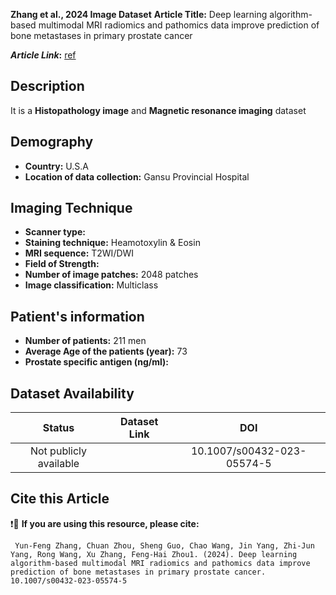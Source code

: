 **Zhang et al., 2024 Image Dataset**
**Article Title:** Deep learning algorithm-based multimodal MRI radiomics and pathomics data improve prediction of bone metastases in primary prostate cancer

**_Article Link_:** [ref](https://link.springer.com/article/10.1007/s00432-023-05574-5)

## **Description**
It is a **Histopathology image** and **Magnetic resonance imaging** dataset

## **Demography**
+ **Country:** U.S.A
+ **Location of data collection:** Gansu Provincial Hospital

## **Imaging Technique**
+ **Scanner type:**
+ **Staining technique:** Heamotoxylin & Eosin 
+ **MRI sequence:** T2WI/DWI
+ **Field of Strength:** 
+ **Number of image patches:** 2048 patches
+ **Image classification:** Multiclass
  
## **Patient's information**
+ **Number of patients:** 211 men
+ **Average Age of the patients (year):** 73
+ **Prostate specific antigen (ng/ml):** 

## **Dataset Availability**

|**Status**|**Dataset Link**|**DOI**|
|:---:|:---:|:---:|
|Not publicly available|  | 10.1007/s00432-023-05574-5

  
## **Cite this Article**

❗🛑 **If you are using this resource, please cite:**

```
 Yun‑Feng Zhang, Chuan Zhou, Sheng Guo, Chao Wang, Jin Yang, Zhi‑Jun Yang, Rong Wang, Xu Zhang, Feng‑Hai Zhou1. (2024). Deep learning algorithm-based multimodal MRI radiomics and pathomics data improve prediction of bone metastases in primary prostate cancer. 10.1007/s00432-023-05574-5

```
